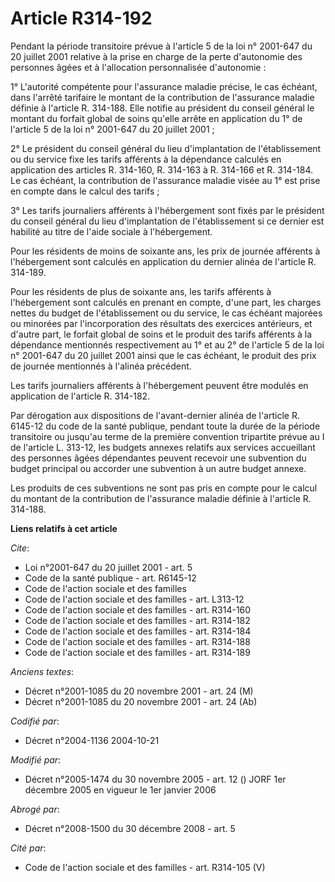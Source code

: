# Article R314-192

Pendant la période transitoire prévue à l'article 5 de la loi n° 2001-647 du 20 juillet 2001 relative à la prise en charge de
la perte d'autonomie des personnes âgées et à l'allocation personnalisée d'autonomie :

1° L'autorité compétente pour l'assurance maladie précise, le cas échéant, dans l'arrêté tarifaire le montant de la
contribution de l'assurance maladie définie à l'article R. 314-188. Elle notifie au président du conseil général le montant
du forfait global de soins qu'elle arrête en application du 1° de l'article 5 de la loi n° 2001-647 du 20 juillet 2001 ;

2° Le président du conseil général du lieu d'implantation de l'établissement ou du service fixe les tarifs afférents à la
dépendance calculés en application des articles R. 314-160, R. 314-163 à R. 314-166 et R. 314-184. Le cas échéant, la
contribution de l'assurance maladie visée au 1° est prise en compte dans le calcul des tarifs ;

3° Les tarifs journaliers afférents à l'hébergement sont fixés par le président du conseil général du lieu d'implantation de
l'établissement si ce dernier est habilité au titre de l'aide sociale à l'hébergement.

Pour les résidents de moins de soixante ans, les prix de journée afférents à l'hébergement sont calculés en application du
dernier alinéa de l'article R. 314-189.

Pour les résidents de plus de soixante ans, les tarifs afférents à l'hébergement sont calculés en prenant en compte, d'une
part, les charges nettes du budget de l'établissement ou du service, le cas échéant majorées ou minorées par l'incorporation
des résultats des exercices antérieurs, et d'autre part, le forfait global de soins et le produit des tarifs afférents à la
dépendance mentionnés respectivement au 1° et au 2° de l'article 5 de la loi n° 2001-647 du 20 juillet 2001 ainsi que le cas
échéant, le produit des prix de journée mentionnés à l'alinéa précédent.

Les tarifs journaliers afférents à l'hébergement peuvent être modulés en application de l'article R. 314-182.

Par dérogation aux dispositions de l'avant-dernier alinéa de l'article R. 6145-12 du code de la santé publique, pendant toute
la durée de la période transitoire ou jusqu'au terme de la première convention tripartite prévue au I de l'article L. 313-12,
les budgets annexes relatifs aux services accueillant des personnes âgées dépendantes peuvent recevoir une subvention du
budget principal ou accorder une subvention à un autre budget annexe.

Les produits de ces subventions ne sont pas pris en compte pour le calcul du montant de la contribution de l'assurance
maladie définie à l'article R. 314-188.

**Liens relatifs à cet article**

_Cite_:

  - Loi n°2001-647 du 20 juillet 2001 - art. 5
  - Code de la santé publique - art. R6145-12
  - Code de l'action sociale et des familles
  - Code de l'action sociale et des familles - art. L313-12
  - Code de l'action sociale et des familles - art. R314-160
  - Code de l'action sociale et des familles - art. R314-182
  - Code de l'action sociale et des familles - art. R314-184
  - Code de l'action sociale et des familles - art. R314-188
  - Code de l'action sociale et des familles - art. R314-189

_Anciens textes_:

  - Décret n°2001-1085 du 20 novembre 2001 - art. 24 (M)
  - Décret n°2001-1085 du 20 novembre 2001 - art. 24 (Ab)

_Codifié par_:

  - Décret n°2004-1136 2004-10-21

_Modifié par_:

  - Décret n°2005-1474 du 30 novembre 2005 - art. 12 () JORF 1er décembre 2005 en vigueur le 1er janvier 2006

_Abrogé par_:

  - Décret n°2008-1500 du 30 décembre 2008 - art. 5

_Cité par_:

  - Code de l'action sociale et des familles - art. R314-105 (V)
